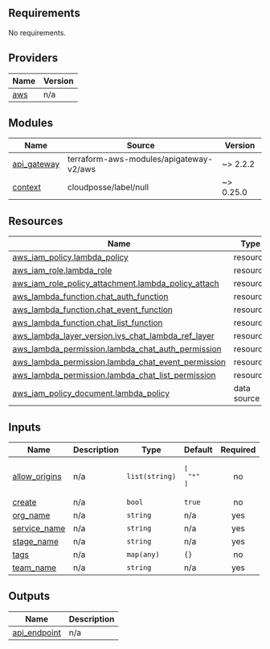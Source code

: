 <!-- BEGIN_TF_DOCS -->
## Requirements

No requirements.

## Providers

| Name | Version |
|------|---------|
| <a name="provider_aws"></a> [aws](#provider\_aws) | n/a |

## Modules

| Name | Source | Version |
|------|--------|---------|
| <a name="module_api_gateway"></a> [api\_gateway](#module\_api\_gateway) | terraform-aws-modules/apigateway-v2/aws | ~> 2.2.2 |
| <a name="module_context"></a> [context](#module\_context) | cloudposse/label/null | ~> 0.25.0 |

## Resources

| Name | Type |
|------|------|
| [aws_iam_policy.lambda_policy](https://registry.terraform.io/providers/hashicorp/aws/latest/docs/resources/iam_policy) | resource |
| [aws_iam_role.lambda_role](https://registry.terraform.io/providers/hashicorp/aws/latest/docs/resources/iam_role) | resource |
| [aws_iam_role_policy_attachment.lambda_policy_attach](https://registry.terraform.io/providers/hashicorp/aws/latest/docs/resources/iam_role_policy_attachment) | resource |
| [aws_lambda_function.chat_auth_function](https://registry.terraform.io/providers/hashicorp/aws/latest/docs/resources/lambda_function) | resource |
| [aws_lambda_function.chat_event_function](https://registry.terraform.io/providers/hashicorp/aws/latest/docs/resources/lambda_function) | resource |
| [aws_lambda_function.chat_list_function](https://registry.terraform.io/providers/hashicorp/aws/latest/docs/resources/lambda_function) | resource |
| [aws_lambda_layer_version.ivs_chat_lambda_ref_layer](https://registry.terraform.io/providers/hashicorp/aws/latest/docs/resources/lambda_layer_version) | resource |
| [aws_lambda_permission.lambda_chat_auth_permission](https://registry.terraform.io/providers/hashicorp/aws/latest/docs/resources/lambda_permission) | resource |
| [aws_lambda_permission.lambda_chat_event_permission](https://registry.terraform.io/providers/hashicorp/aws/latest/docs/resources/lambda_permission) | resource |
| [aws_lambda_permission.lambda_chat_list_permission](https://registry.terraform.io/providers/hashicorp/aws/latest/docs/resources/lambda_permission) | resource |
| [aws_iam_policy_document.lambda_policy](https://registry.terraform.io/providers/hashicorp/aws/latest/docs/data-sources/iam_policy_document) | data source |

## Inputs

| Name | Description | Type | Default | Required |
|------|-------------|------|---------|:--------:|
| <a name="input_allow_origins"></a> [allow\_origins](#input\_allow\_origins) | n/a | `list(string)` | <pre>[<br>  "*"<br>]</pre> | no |
| <a name="input_create"></a> [create](#input\_create) | n/a | `bool` | `true` | no |
| <a name="input_org_name"></a> [org\_name](#input\_org\_name) | n/a | `string` | n/a | yes |
| <a name="input_service_name"></a> [service\_name](#input\_service\_name) | n/a | `string` | n/a | yes |
| <a name="input_stage_name"></a> [stage\_name](#input\_stage\_name) | n/a | `string` | n/a | yes |
| <a name="input_tags"></a> [tags](#input\_tags) | n/a | `map(any)` | `{}` | no |
| <a name="input_team_name"></a> [team\_name](#input\_team\_name) | n/a | `string` | n/a | yes |

## Outputs

| Name | Description |
|------|-------------|
| <a name="output_api_endpoint"></a> [api\_endpoint](#output\_api\_endpoint) | n/a |
<!-- END_TF_DOCS -->